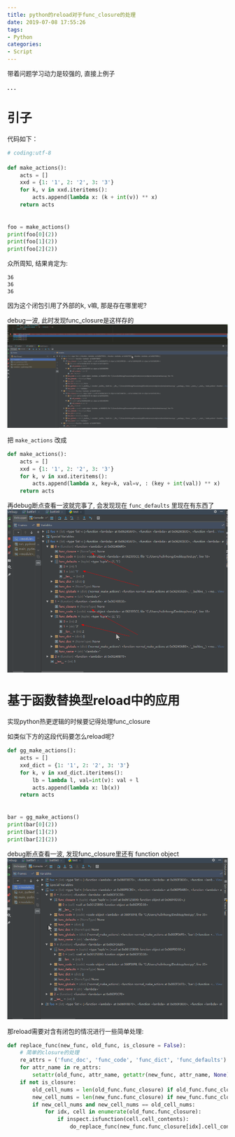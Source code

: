 ```yaml
---
title: python的reload对于func_closure的处理
date: 2019-07-08 17:55:26
tags:
- Python
categories:
- Script
---
```



带着问题学习动力是较强的, 直接上例子

**. . .**<!-- more -->

# 引子

代码如下：

``` python
# coding:utf-8

def make_actions():
	acts = []
	xxd = {1: '1', 2: '2', 3: '3'}
	for k, v in xxd.iteritems():
		acts.append(lambda x: (k + int(v)) ** x)
	return acts


foo = make_actions()
print(foo[0](2))
print(foo[1](2))
print(foo[2](2))
```

众所周知, 结果肯定为:

```
36
36
36
```

因为这个闭包引用了外部的k, v嘛, 那是存在哪里呢?

debug一波, 此时发现func_closure是这样存的
![python_func_closure_1](/img/python_func_closure/python_func_closure_1.png)


把 `make_actions` 改成
``` python
def make_actions():
	acts = []
	xxd = {1: '1', 2: '2', 3: '3'}
	for k, v in xxd.iteritems():
		acts.append(lambda x, key=k, val=v, : (key + int(val)) ** x)
	return acts
```
再debug断点查看一波就完事了, 会发现现在 `func_defaults` 里现在有东西了
![python_func_closure_2](/img/python_func_closure/python_func_closure_2.png)


# 基于函数替换型reload中的应用

实现python热更逻辑的时候要记得处理func_closure

如类似下方的这段代码要怎么reload呢?

``` python
def gg_make_actions():
	acts = []
	xxd_dict = {1: '1', 2: '2', 3: '3'}
	for k, v in xxd_dict.iteritems():
		lb = lambda l, val=int(v): val + l
		acts.append(lambda x: lb(x))
	return acts


bar = gg_make_actions()
print(bar[0](2))
print(bar[1](2))
print(bar[2](2))
```

debug断点查看一波, 发现func_closure里还有 function object
![python_func_closure_3](/img/python_func_closure/python_func_closure_3.png)

那reload需要对含有闭包的情况进行一些简单处理: 

``` python
def replace_func(new_func, old_func, is_closure = False):
    # 简单的closure的处理
    re_attrs = ('func_doc', 'func_code', 'func_dict', 'func_defaults')
    for attr_name in re_attrs:
        setattr(old_func, attr_name, getattr(new_func, attr_name, None))
    if not is_closure:
        old_cell_nums = len(old_func.func_closure) if old_func.func_closure else 0
        new_cell_nums = len(new_func.func_closure) if new_func.func_closure else 0
        if new_cell_nums and new_cell_nums == old_cell_nums:
            for idx, cell in enumerate(old_func.func_closure):
                if inspect.isfunction(cell.cell_contents):
                    do_replace_func(new_func.func_closure[idx].cell_contents, cell.cell_contents, True)
```